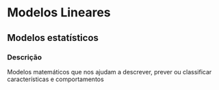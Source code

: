 # Modelos Lineares

## Modelos estatísticos

### Descrição
Modelos matemáticos que nos ajudam a descrever, prever ou classificar características e comportamentos